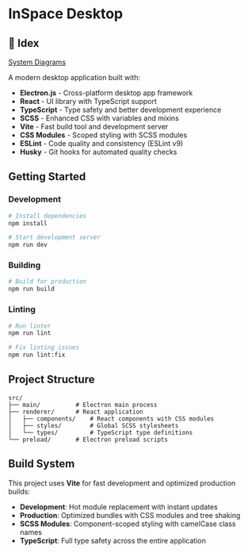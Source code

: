 # InSpace Desktop

## 📑 Idex

[System Diagrams](docs/diagrams/workflow-diagrams.md)

A modern desktop application built with:

- **Electron.js** - Cross-platform desktop app framework
- **React** - UI library with TypeScript support
- **TypeScript** - Type safety and better development experience
- **SCSS** - Enhanced CSS with variables and mixins
- **Vite** - Fast build tool and development server
- **CSS Modules** - Scoped styling with SCSS modules
- **ESLint** - Code quality and consistency (ESLint v9)
- **Husky** - Git hooks for automated quality checks

## Getting Started

### Development

```bash
# Install dependencies
npm install

# Start development server
npm run dev
```

### Building

```bash
# Build for production
npm run build
```

### Linting

```bash
# Run linter
npm run lint

# Fix linting issues
npm run lint:fix
```

## Project Structure

```
src/
├── main/          # Electron main process
├── renderer/      # React application
│   ├── components/    # React components with CSS modules
│   ├── styles/        # Global SCSS stylesheets
│   └── types/         # TypeScript type definitions
└── preload/       # Electron preload scripts
```

## Build System

This project uses **Vite** for fast development and optimized production builds:

- **Development**: Hot module replacement with instant updates
- **Production**: Optimized bundles with CSS modules and tree shaking
- **SCSS Modules**: Component-scoped styling with camelCase class names
- **TypeScript**: Full type safety across the entire application
